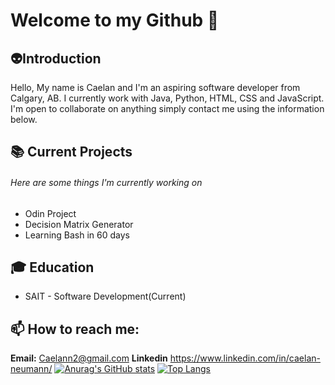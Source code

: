 
# Welcome to my Github 👋
## :alien:Introduction
Hello, My name is Caelan and I'm an aspiring software developer from Calgary, AB.
I currently work with Java, Python, HTML, CSS and JavaScript.
I'm open to collaborate on anything simply contact me using the information below.

## :books: Current Projects
###### Here are some things I'm currently working on
* Odin Project
* Decision Matrix Generator
* Learning Bash in 60 days
## :mortar_board: Education
* SAIT -  Software Development(Current)

## 📫 How to reach me:
**Email:** Caelann2@gmail.com
**Linkedin** https://www.linkedin.com/in/caelan-neumann/
[![Anurag's GitHub stats](https://github-readme-stats.vercel.app/api?username=CaelanX)](https://github.com/anuraghazra/github-readme-stats) [![Top Langs](https://github-readme-stats.vercel.app/api/top-langs/?username=CaelanX)](https://github.com/anuraghazra/github-readme-stats)
 

